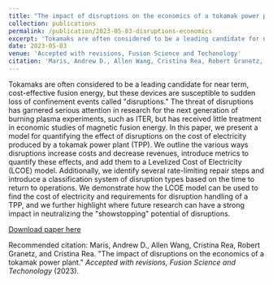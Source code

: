 ```yaml
---
title: "The impact of disruptions on the economics of a tokamak power plant"
collection: publications
permalink: /publication/2023-05-03-disruptions-economics
excerpt: 'Tokamaks are often considered to be a leading candidate for near term, cost-effective fusion energy, but these devices are susceptible to sudden loss of confinement events called "disruptions." The threat of disruptions has garnered serious attention in research for the next generation of burning plasma experiments, such as ITER, but has received little treatment in economic studies of magnetic fusion energy. In this paper, we present a model for quantifying the effect of disruptions on the cost of electricity produced by a tokamak power plant (TPP). We outline the various ways disruptions increase costs and decrease revenues, introduce metrics to quantify these effects, and add them to a Levelized Cost of Electricity (LCOE) model. Additionally, we identify several rate-limiting repair steps and introduce a classification system of disruption types based on the time to return to operations. We demonstrate how the LCOE model can be used to find the cost of electricity and requirements for disruption handling of a TPP, and we further highlight where future research can have a strong impact in neutralizing the "showstopping" potential of disruptions.'
date: 2023-05-03
venue: 'Accepted with revisions, Fusion Science and Techonology'
citation: 'Maris, Andrew D., Allen Wang, Cristina Rea, Robert Granetz, and Cristina Rea. &quot;The impact of disruptions on the economics of a tokamak power plant.&quot; <i>Accepted with revisions, Fusion Science and Techonology</i> (2023).'
---
```

Tokamaks are often considered to be a leading candidate for near term, cost-effective fusion energy, but these devices are susceptible to sudden loss of confinement events called "disruptions." The threat of disruptions has garnered serious attention in research for the next generation of burning plasma experiments, such as ITER, but has received little treatment in economic studies of magnetic fusion energy. In this paper, we present a model for quantifying the effect of disruptions on the cost of electricity produced by a tokamak power plant (TPP). We outline the various ways disruptions increase costs and decrease revenues, introduce metrics to quantify these effects, and add them to a Levelized Cost of Electricity (LCOE) model. Additionally, we identify several rate-limiting repair steps and introduce a classification system of disruption types based on the time to return to operations. We demonstrate how the LCOE model can be used to find the cost of electricity and requirements for disruption handling of a TPP, and we further highlight where future research can have a strong impact in neutralizing the "showstopping" potential of disruptions. 

[Download paper here](http://andrew-maris.github.io/files/230503-disruptions-economics.pdf)

Recommended citation: Maris, Andrew D., Allen Wang, Cristina Rea, Robert Granetz, and Cristina Rea. "The impact of disruptions on the economics of a tokamak power plant." <i>Accepted with revisions, Fusion Science and Techonology</i> (2023).

